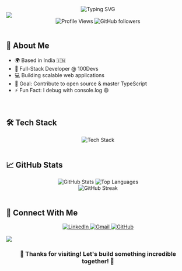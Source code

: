 <div align="center">
  <img src="https://readme-typing-svg.demolab.com?font=Fira+Code&size=32&duration=2800&pause=2000&color=A9FEF7&center=true&vCenter=true&width=940&lines=Hi+👋+I'm+Absar+Ahmad;Full-Stack+Software+Engineer;MERN+Stack+Developer;Welcome+to+my+GitHub+Profile!" alt="Typing SVG" />
</div>

<img src="https://capsule-render.vercel.app/api?type=waving&color=gradient&customColorList=6,11,20&height=150&section=header&text=Full-Stack%20Engineer&fontSize=42&fontColor=fff&animation=twinkling&fontAlignY=32"/>

<div align="center">
  <img src="https://komarev.com/ghpvc/?username=absar22&label=Profile%20Views&color=brightgreen&style=for-the-badge" alt="Profile Views" />
  <img src="https://img.shields.io/github/followers/absar22?label=Followers&style=for-the-badge&color=blue&logo=github" alt="GitHub followers" />
</div>

<br/>

## 🚀 About Me

- 🌍 Based in India 🇮🇳
- 💼 Full-Stack Developer @ 100Devs
- 💻 Building scalable web applications
- 🎯 Goal: Contribute to open source & master TypeScript
- ⚡ Fun Fact: I debug with console.log 😄

<br/>

## 🛠️ Tech Stack

<div align="center">
  <img src="https://skillicons.dev/icons?i=html,css,js,ts,react,tailwind,nodejs,express,mongodb,python,java,mysql,postgresql,redis,aws,docker,git,github,vscode,postman,vercel" alt="Tech Stack"/>
</div>

<br/>

## 📈 GitHub Stats

<div align="center">
  <img src="https://github-readme-stats.vercel.app/api?username=absar22&show_icons=true&theme=tokyonight&hide_border=true&bg_color=0d1117" alt="GitHub Stats" />
  <img src="https://github-readme-stats.vercel.app/api/top-langs/?username=absar22&layout=compact&theme=tokyonight&hide_border=true&bg_color=0d1117" alt="Top Languages" />
</div>

<div align="center">
  <img src="https://github-readme-streak-stats.herokuapp.com/?user=absar22&theme=tokyonight&hide_border=true&background=0d1117&stroke=58a6ff&ring=58a6ff&fire=ff7b72&currStreakLabel=c9d1d9&sideLabels=c9d1d9&currStreakNum=c9d1d9&sideNums=c9d1d9" alt="GitHub Streak" />
</div>

<br/>

## 🤝 Connect With Me

<div align="center">
  <a href="https://linkedin.com/in/absar22" target="_blank">
    <img src="https://img.shields.io/badge/LinkedIn-0077B5?style=for-the-badge&logo=linkedin&logoColor=white" alt="LinkedIn"/>
  </a>
  <a href="mailto:absarahmad137@gmail.com" target="_blank">
    <img src="https://img.shields.io/badge/Gmail-D14836?style=for-the-badge&logo=gmail&logoColor=white" alt="Gmail"/>
  </a>
  <a href="https://github.com/absar22" target="_blank">
    <img src="https://img.shields.io/badge/GitHub-100000?style=for-the-badge&logo=github&logoColor=white" alt="GitHub"/>
  </a>
</div>

<br/>

<img src="https://capsule-render.vercel.app/api?type=waving&color=gradient&customColorList=6,11,20&height=120&section=footer&animation=twinkling"/>

<div align="center">
  <h3>💙 Thanks for visiting! Let's build something incredible together! 💙</h3>
</div>
